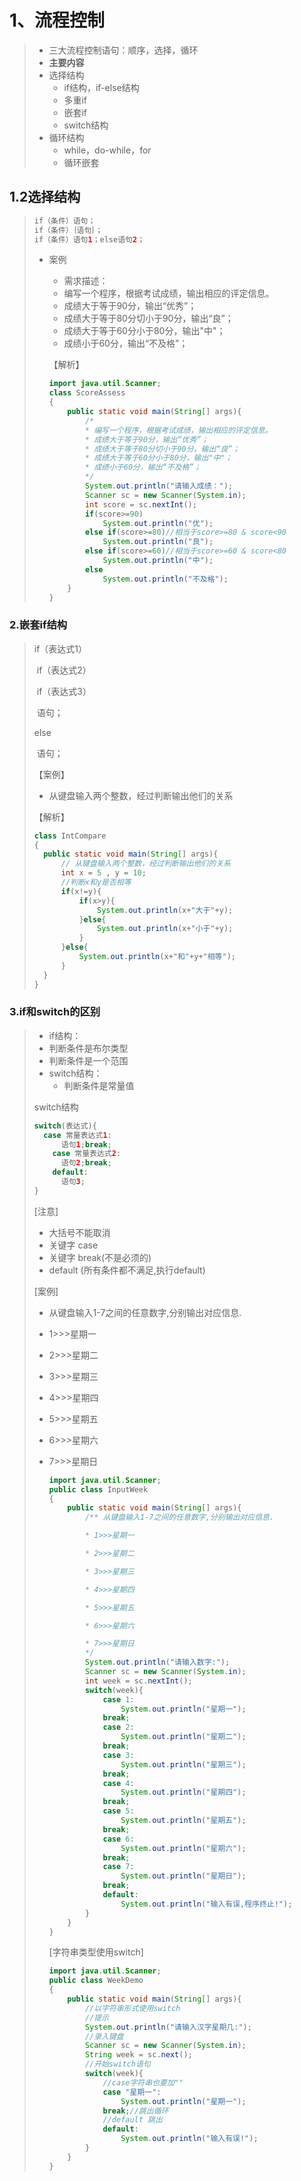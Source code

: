 # 1、流程控制

> * 三大流程控制语句：顺序，选择，循环
> * **主要内容**
> * 选择结构
>   * if结构，if-else结构
>   * 多重if
>   * 嵌套if
>   * switch结构
> * 循环结构
>   * while，do-while，for
>   * 循环嵌套

## 1.2选择结构

> ```java
> if（条件）语句；
> if（条件）｛语句｝；
> if（条件）语句1；else语句2；
> ```
>
> * 案例
>   * 需求描述：
>   * 编写一个程序，根据考试成绩，输出相应的评定信息。
>   * 成绩大于等于90分，输出“优秀”；
>   * 成绩大于等于80分切小于90分，输出“良”；
>   * 成绩大于等于60分小于80分，输出"中"；
>   * 成绩小于60分，输出“不及格”；
>   
>   【解析】
>   
>   ```java
>   import java.util.Scanner;
>   class ScoreAssess
>   {
>   	public static void main(String[] args){
>   		/*
>   		* 编写一个程序，根据考试成绩，输出相应的评定信息。
>   		* 成绩大于等于90分，输出“优秀”；
>   		* 成绩大于等于80分切小于90分，输出“良”；
>   		* 成绩大于等于60分小于80分，输出"中"；
>   		* 成绩小于60分，输出“不及格”；
>   		*/
>   		System.out.println("请输入成绩：");
>   		Scanner sc = new Scanner(System.in);
>   		int score = sc.nextInt();
>   		if(score>=90)
>   			System.out.println("优");
>   		else if(score>=80)//相当于score>=80 & score<90
>   			System.out.println("良");
>   		else if(score>=60)//相当于score>=60 & score<80
>   			System.out.println("中");
>   		else
>   			System.out.println("不及格");
>   	}
>   }
>   ```

### 2.嵌套if结构

> if（表达式1）
>
> ​	if（表达式2）
>
> ​		if（表达式3）
>
> ​				语句；
>
> else
>
> ​	语句；
>
> 【案例】
>
> * 从键盘输入两个整数，经过判断输出他们的关系
>
> 【解析】
>
> ```java
> class IntCompare
> {
> 	public static void main(String[] args){
> 		// 从键盘输入两个整数，经过判断输出他们的关系
> 		int x = 5 , y = 10;
> 		//判断x和y是否相等
> 		if(x!=y){
> 			if(x>y){
> 				System.out.println(x+"大于"+y);
> 			}else{
> 				System.out.println(x+"小于"+y);
> 			}
> 		}else{
> 			System.out.println(x+"和"+y+"相等");
> 		}
> 	}
> }
> ```

### 3.if和switch的区别

> *  if结构：
>   * 判断条件是布尔类型
>   * 判断条件是一个范围
> * switch结构：
>   * 判断条件是常量值
>
> switch结构
>
> ```java
> switch(表达式){
> 	case 常量表达式1:
> 		语句1;break;
>     case 常量表达式2:
>     	语句2;break;
>     default:
>     	语句3;
> }
> ```
>
> [注意]
>
> * 大括号不能取消
> * 关键字 case
> * 关键字 break(不是必须的)
> * default (所有条件都不满足,执行default)
>
> [案例]
>
> * 从键盘输入1-7之间的任意数字,分别输出对应信息.
>
> * 1>>>星期一
>
> * 2>>>星期二
>
> * 3>>>星期三
>
> * 4>>>星期四
>
> * 5>>>星期五
>
> * 6>>>星期六
>
> * 7>>>星期日
>
>   ```java
>   import java.util.Scanner;
>   public class InputWeek
>   {
>   	public static void main(String[] args){
>   		/** 从键盘输入1-7之间的任意数字,分别输出对应信息.
>   
>   		* 1>>>星期一
>   
>   		* 2>>>星期二
>   
>   		* 3>>>星期三
>   
>   		* 4>>>星期四
>   
>   		* 5>>>星期五
>   
>   		* 6>>>星期六
>   
>   		* 7>>>星期日  
>   		*/
>   		System.out.println("请输入数字:");
>   		Scanner sc = new Scanner(System.in);
>   		int week = sc.nextInt();
>   		switch(week){
>   			case 1:
>   				System.out.println("星期一");
>   			break;
>   			case 2:
>   				System.out.println("星期二");
>   			break;
>   			case 3:
>   				System.out.println("星期三");
>   			break;
>   			case 4:
>   				System.out.println("星期四");
>   			break;
>   			case 5:
>   				System.out.println("星期五");
>   			break;
>   			case 6:
>   				System.out.println("星期六");
>   			break;
>   			case 7:
>   				System.out.println("星期日");
>   			break;
>   			default:
>   				System.out.println("输入有误,程序终止!");
>   		}
>   	}
>   }
>   ```
>   
>   [字符串类型使用switch]
>   
>   ```java
>   import java.util.Scanner;
>   public class WeekDemo
>   {
>   	public static void main(String[] args){
>   		//以字符串形式使用switch
>   		//提示
>   		System.out.println("请输入汉字星期几:");
>   		//录入键盘
>   		Scanner sc = new Scanner(System.in);
>   		String week = sc.next();
>   		//开始switch语句
>   		switch(week){
>   			//case字符串也要加""
>   			case "星期一":
>   				System.out.println("星期一");
>   			break;//跳出循环
>   			//default 跳出
>   			default:
>   				System.out.println("输入有误!");
>   		}
>   	}
>   }
>   ```
>   
>   